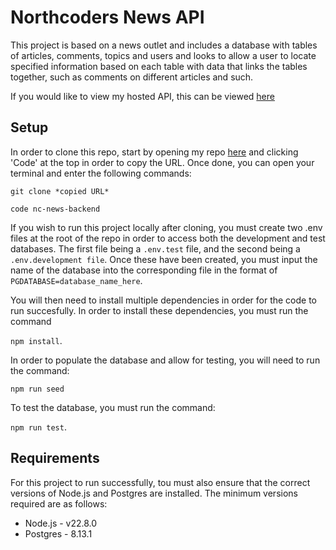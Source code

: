 # Northcoders News API

This project is based on a news outlet and includes a database with tables of articles, comments, topics and users and looks to allow a user to locate specified information based on each table with data that links the tables together, such as comments on different articles and such.

If you would like to view my hosted API, this can be viewed [here](https://my-nc-news-yn9b.onrender.com)

## Setup

In order to clone this repo, start by opening my repo [here](https://github.com/xsaynt/nc-news-backend) and clicking 'Code' at the top in order to copy the URL. Once done, you can open your terminal and enter the following commands:

`git clone *copied URL*`

`code nc-news-backend`

If you wish to run this project locally after cloning, you must create two .env files at the root of the repo in order to access both the development and test databases. The first file being a `.env.test` file, and the second being a `.env.development file`. Once these have been created, you must input the name of the database into the corresponding file in the format of `PGDATABASE=database_name_here`.

You will then need to install multiple dependencies in order for the code to run succesfully. In order to install these dependencies, you must run the command

`npm install`.

In order to populate the database and allow for testing, you will need to run the command:

`npm run seed`

To test the database, you must run the command:

`npm run test`.

## Requirements

For this project to run successfully, tou must also ensure that the correct versions of Node.js and Postgres are installed. The minimum versions required are as follows:

- Node.js - v22.8.0
- Postgres - 8.13.1
